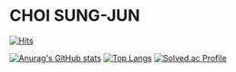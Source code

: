 # CHOI SUNG-JUN

[![Hits](https://hits.seeyoufarm.com/api/count/incr/badge.svg?url=https%3A%2F%2Fgithub.com%2FberaGithub&count_bg=%23EDCECE&title_bg=%23CD8A8A&icon=&icon_color=%238E8989&title=visit&edge_flat=false)](https://hits.seeyoufarm.com)

[![Anurag's GitHub stats](https://github-readme-stats.vercel.app/api?username=beraGithub)](https://github.com/anuraghazra/github-readme-stats) [![Top Langs](https://github-readme-stats.vercel.app/api/top-langs/?username=beraGithub&exclude_repo=https://github.com/beraGithub/TEAM_5_pay.git)](https://github.com/anuraghazra/github-readme-stats) [![Solved.ac Profile](http://mazassumnida.wtf/api/v2/generate_badge?boj=steamemc)](https://solved.ac/steamemc/)
